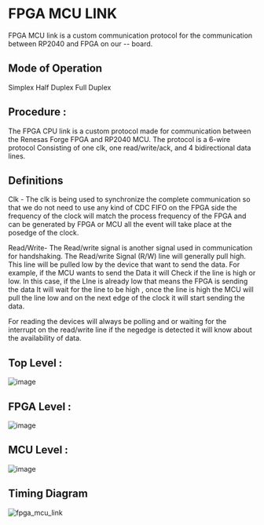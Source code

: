 # FPGA MCU LINK 
FPGA MCU  link is a custom communication protocol for the communication between RP2040 and FPGA on our -- board. 
## Mode of Operation 
Simplex 
Half Duplex 
Full Duplex 

## Procedure : 

The FPGA CPU link is a custom protocol made for communication between the Renesas Forge FPGA and RP2040 MCU. 
The protocol is a 6-wire protocol Consisting of one clk, one read/write/ack, and 4 bidirectional data lines. 

## Definitions 

Clk -  The clk is being used to synchronize the complete communication so that we do not need to use any kind of CDC FIFO on the FPGA side the frequency of the clock will match the process frequency of the FPGA and can be generated by FPGA or MCU all the event will take place at the posedge of the clock.


Read/Write- The Read/write signal is another signal used in communication for handshaking. The Read/write Signal (R/W) line will generally pull high. This line will be pulled low by the device that want to send the data. For example, if the MCU wants to send the Data it will Check if the line is high or low. In this case, if the LIne is already low that means the FPGA is sending the data It will wait for the line to be high , once the line is high the MCU will pull the line low and on the next edge of the clock it will start sending the data.

For reading the devices will always be polling and or waiting for the interrupt on the read/write line if the negedge is detected it will know about the availability of data.




## Top Level :
![image](https://github.com/user-attachments/assets/d3b7f809-c462-420b-b5eb-1b198bd6a0a4)




## FPGA Level :
![image](https://github.com/user-attachments/assets/f848d01e-6d2e-4d97-83e1-c8b0c260474a)









## MCU Level :

![image](https://github.com/user-attachments/assets/744c2f19-f204-4bd3-96ae-5a047badc1ed)

## Timing Diagram 

![fpga_mcu_link](https://github.com/user-attachments/assets/54633686-7971-4000-8180-22043dfae8dc)






